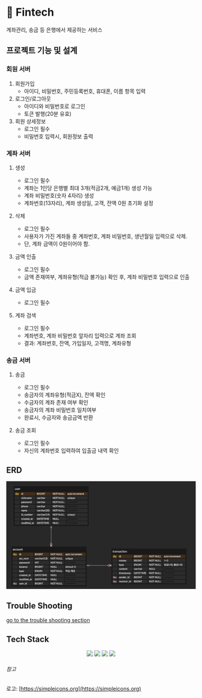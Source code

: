 # 💸 Fintech
계좌관리, 송금 등 은행에서 제공하는 서비스

## 프로젝트 기능 및 설계
### 회원 서버
1. 회원가입
   - 아이디, 비밀번호, 주민등록번호, 휴대폰, 이름 항목 입력
2. 로그인/로그아웃
   - 아이디와 비밀번호로 로그인
   - 토큰 발행(20분 유효)
3. 회원 상세정보
   - 로그인 필수
   - 비밀번호 입력시, 회원정보 출력

### 계좌 서버
1. 생성
    - 로그인 필수
    - 계좌는 1인당 은행별 최대 3개(적금2개, 예금1개) 생성 가능
    - 계좌 비밀번호(숫자 4자리) 생성
    - 계좌번호(13자리), 계좌 생성일, 고객, 잔액 0원 초기화 설정
    
2. 삭제
    - 로그인 필수
    - 사용자가 가진 계좌들 중 계좌번호, 계좌 비밀번호, 생년월일 입력으로 삭제.
    - 단, 계좌 금액이 0원이어야 함.

3. 금액 인출
    - 로그인 필수
    - 금액 존재여부, 계좌유형(적금 불가능) 확인 후, 계좌 비밀번호 입력으로 인출
    
4. 금액 입금
    - 로그인 필수
    
5. 계좌 검색
    - 로그인 필수
    - 계좌번호, 계좌 비밀번호 앞자리 입력으로 계좌 조회
    - 결과: 계좌번호, 잔액, 가입일자, 고객명, 계좌유형
   
### 송금 서버
1. 송금 
    - 로그인 필수
    - 송금자의 계좌유형(적금X), 잔액 확인
    - 수금자의 계좌 존재 여부 확인
    - 송금자의 계좌 비밀번호 일치여부
    - 완료시, 수금자와 송금금액 반환

2. 송금 조회
    - 로그인 필수
    - 자신의 계좌번호 입력하여 입출금 내역 확인

## ERD
![ERD](doc/img/erd.png)

## Trouble Shooting
[go to the trouble shooting section](doc/TROUBLE_SHOOTING.md)

## Tech Stack
<div align=center> 
  <img src="https://img.shields.io/badge/java-007396?style=for-the-badge&logo=java&logoColor=white"> 
  <img src="https://img.shields.io/badge/spring-6DB33F?style=for-the-badge&logo=spring&logoColor=white"> 
  <img src="https://img.shields.io/badge/mysql-4479A1?style=for-the-badge&logo=mysql&logoColor=white"> 
  <img src="https://img.shields.io/badge/git-F05032?style=for-the-badge&logo=git&logoColor=white">
</div>

###### 참고
로고: [https://simpleicons.org](https://simpleicons.org)
